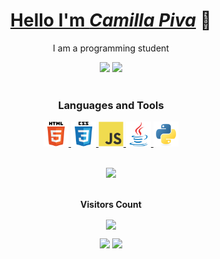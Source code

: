 <p align="center">
<a href="https://github.com/Camispiva)
</p>
<img heigth="50" align="50" src="https://media.giphy.com/media/q09D9LZHWn446gkTwj/giphy.gif">
<div>
  <h1 align="center">Hello I'm <i>Camilla Piva</i></a> 🫡</h1>
  <p align="center">I am a programming student</h2>
</div>
<div align="center">
    <img height="150em" src="https://github-readme-stats.vercel.app/api?username=CamisPiva&count_private=true&include_all_commits=true&show_icons=true&theme=dracula&hide_border=false&show_owner=true"/>
         <img height="150em" src="https://github-readme-stats.vercel.app/api/top-langs/?username=CamisPiva&theme=dracula&hide_border=false&&layout=compact"/><br />
</div>

<div align="center" valign="top"><br>

<h3 align="center">Languages and Tools</h3>
<p align="center">
    <a href="https://www.w3.org/html/" target="_blank" rel="noreferrer"> <img src="https://raw.githubusercontent.com/devicons/devicon/master/icons/html5/html5-original-wordmark.svg" alt="html5" width="40" height="40"/</a> 
    <a href="https://www.w3schools.com/css/" target="_blank" rel="noreferrer"> <img src="https://raw.githubusercontent.com/devicons/devicon/master/icons/css3/css3-original-wordmark.svg" alt="css3" width="40" height="40"/</a> 
    <a href="https://developer.mozilla.org/en-US/docs/Web/JavaScript" target="_blank" rel="noreferrer"> <img src="https://raw.githubusercontent.com/devicons/devicon/master/icons/javascript/javascript-original.svg" alt="javascript" width="40" height="40"/> </a> 
    <a href="https://www.java.com" target="_blank" rel="noreferrer"> <img src="https://raw.githubusercontent.com/devicons/devicon/master/icons/java/java-original.svg" alt="java" width="40" height="40"/> </a> 
    <a href="https://www.python.org" target="_blank" rel="noreferrer"> <img src="https://raw.githubusercontent.com/devicons/devicon/master/icons/python/python-original.svg" alt="python" width="40" height="40"/> </a>
   
</p>

</div><br>

<div align="center">
  <a href="https://www.instagram.com/camis_piva/" target="_blank"><img src="https://img.shields.io/badge/-Instagram-%23E4405F?style=for-the-badge&logo=instagram&logoColor=white" target="_blank"></a>
</div>

<div align="center">
<br><p align="centre"><b>Visitors Count</b></p>  
<p align="center"><img align="center" src="https://profile-counter.glitch.me/CamisPiva}/count.svg" /></p> 
<img height="350" align="auto" src="https://media.giphy.com/media/aN9GqoR7OD3nq/giphy.gif">
<img heigth="350" align="auto" src="https://media.giphy.com/media/3ov9k1173PdfJWRsoE/giphy.gif">
</div>
